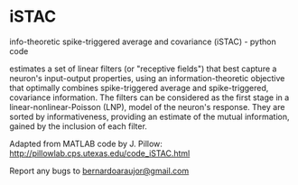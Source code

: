 iSTAC
=====
info-theoretic spike-triggered average and covariance (iSTAC) - python code

estimates a set of linear filters (or "receptive fields") that best capture a neuron's input-output properties, 
using an information-theoretic objective that optimally combines spike-triggered average and spike-triggered, 
covariance information. The filters can be considered as the first stage in a linear-nonlinear-Poisson (LNP), 
model of the neuron's response. They are sorted by informativeness, providing an estimate of the mutual information, 
gained by the inclusion of each filter. 

Adapted from MATLAB code by J. Pillow: http://pillowlab.cps.utexas.edu/code_iSTAC.html

Report any bugs to bernardoaraujor@gmail.com
